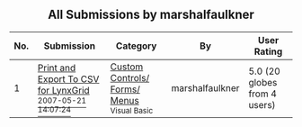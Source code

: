 ﻿<div align="center">

## All Submissions by marshalfaulkner

</div>

No.  | Submission | Category | By   | User Rating
---- | ---------- | -------- | ---- | -----------
1 | [Print and Export To CSV for LynxGrid<br /><sup>2007-05-21 14:07:24</sup>](https://github.com/Planet-Source-Code/marshalfaulkner-print-and-export-to-csv-for-lynxgrid__1-68645) | [Custom Controls/ Forms/  Menus<br /><sup>Visual Basic</sup>](../ByCategory/custom-controls-forms-menus__1-4.md) | marshalfaulkner | 5.0 (20 globes from 4 users)
